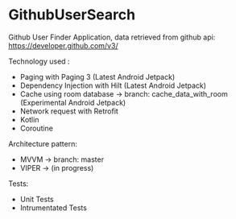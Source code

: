 # GithubUserSearch
Github User Finder Application, data retrieved from github api: https://developer.github.com/v3/

Technology used :
- Paging with Paging 3 (Latest Android Jetpack)
- Dependency Injection with Hilt (Latest Android Jetpack)
- Cache using room database -> branch: cache_data_with_room (Experimental Android Jetpack)
- Network request with Retrofit
- Kotlin
- Coroutine

Architecture pattern:
- MVVM -> branch: master
- VIPER -> (in progress)

Tests:
- Unit Tests
- Intrumentated Tests